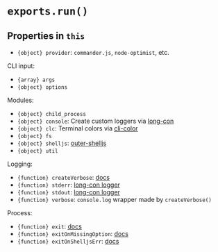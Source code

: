 # `exports.run()`

## Properties in `this`

* `{object} provider`: `commander.js`, `node-optimist`, etc.

CLI input:

* `{array} args`
* `{object} options`

Modules:

* `{object} child_process`
* `{object} console`: Create custom loggers via [long-con](https://github.com/codeactual/long-con)
* `{object} clc`: Terminal colors via [cli-color](https://github.com/medikoo/cli-color)
* `{object} fs`
* `{object} shelljs`: [outer-shelljs](https://github.com/codeactual/outer-shelljs)
* `{object} util`

Logging:

* `{function} createVerbose`: [docs](ImpulseBin.md)
* `{function} stderr`: [long-con logger](https://github.com/codeactual/long-con/blob/master/docs/LongCon.md)
* `{function} stdout`: [long-con logger](https://github.com/codeactual/long-con/blob/master/docs/LongCon.md)
* `{function} verbose`: `console.log` wrapper made by `createVerbose()`

Process:

* `{function} exit`: [docs](docs/ImpulseBin.md)
* `{function} exitOnMissingOption`: [docs](ImpulseBin.md)
* `{function} exitOnShelljsErr`: [docs](ImpulseBin.md)
